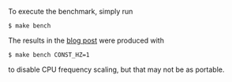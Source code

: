 To execute the benchmark, simply run

```console
$ make bench
```

The results in the [blog post](https://tavianator.com/2022/ray_box_boundary.html) were produced with

```console
$ make bench CONST_HZ=1
```

to disable CPU frequency scaling, but that may not be as portable.
